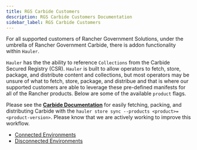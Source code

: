 ```yaml
---
title: RGS Carbide Customers
description: RGS Carbide Customers Documentation
sidebar_label: RGS Carbide Customers
---
```


For all supported customers of Rancher Government Solutions, under the umbrella of Rancher Government Carbide, there is addon functionality within `Hauler`.

`Hauler` has the the ability to reference `Collections` from the Carbide Secured Registry (CSR). `Hauler` is built to allow operators to fetch, store, package, and distribute content and collections, but most operators may be unsure of what to fetch, store, package, and distribue and that is where our supported customers are able to leverage these pre-defined manifests for all of the Rancher products. Below are some of the available `product` flags.

Please see the **[Carbide Documentation](https://rancherfederal.github.io/carbide-docs/docs/intro)** for easily fetching, packing, and distributing Carbide with the `hauler store sync --products <product>=<product-version>`. Please know that we are actively working to improve this workflow.

- [Connected Environments](https://rancherfederal.github.io/carbide-docs/docs/registry-docs/copying-images)
- [Disconnected Environments](https://rancherfederal.github.io/carbide-docs/docs/registry-docs/downloading-images)
